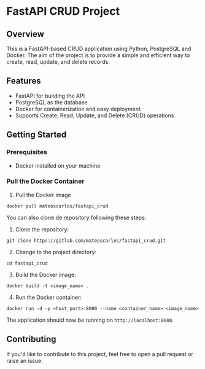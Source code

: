 # FastAPI CRUD Project

## Overview

This is a FastAPI-based CRUD application using Python, PostgreSQL and Docker. The aim of the project is to provide a simple and efficient way to create, read, update, and delete records.

## Features

- FastAPI for building the API
- PostgreSQL as the database
- Docker for containerization and easy deployment
- Supports Create, Read, Update, and Delete (CRUD) operations

## Getting Started

### Prerequisites

- Docker installed on your machine


### Pull the Docker Container

1. Pull the Docker image
```
docker pull mateoscarlos/fastapi_crud
```  

You can also clone de repository following these steps: 

1. Clone the repository:
```
git clone https://gitlab.com/mateoscarlos/fastapi_crud.git
```

2. Change to the project directory:
```
cd fastapi_crud
```

3. Build the Docker image:
```
docker build -t <image_name> .
```
4. Run the Docker container:
```
docker run -d -p <host_port>:8000 --name <container_name> <image_name>
```

The application should now be running on `http://localhost:8000`.


## Contributing

If you'd like to contribute to this project, feel free to open a pull request or raise an issue.
